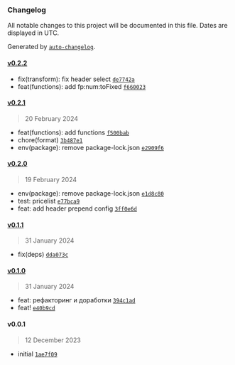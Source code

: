 ### Changelog

All notable changes to this project will be documented in this file. Dates are displayed in UTC.

Generated by [`auto-changelog`](https://github.com/CookPete/auto-changelog).

#### [v0.2.2](https://github.com/wmakeev/csv-transform/compare/v0.2.1...v0.2.2)

- fix(transform): fix header select [`de7742a`](https://github.com/wmakeev/csv-transform/commit/de7742adcffcff5bf99690327f4906e228d01eb0)
- feat(functions): add fp:num:toFixed [`f660023`](https://github.com/wmakeev/csv-transform/commit/f66002361780fb5985919449e04a63941a9c531d)

#### [v0.2.1](https://github.com/wmakeev/csv-transform/compare/v0.2.0...v0.2.1)

> 20 February 2024

- feat(functions): add functions [`f500bab`](https://github.com/wmakeev/csv-transform/commit/f500bab1fd38031f78a6ba4b6ca88c83382d849f)
- chore(format) [`3b487e1`](https://github.com/wmakeev/csv-transform/commit/3b487e190a854fb31e0542b2b89477a38b30bac6)
- env(package): remove package-lock.json [`e2909f6`](https://github.com/wmakeev/csv-transform/commit/e2909f637695b7951ab84f6c7712cc5fd4a262f5)

#### [v0.2.0](https://github.com/wmakeev/csv-transform/compare/v0.1.1...v0.2.0)

> 19 February 2024

- env(package): remove package-lock.json [`e1d8c80`](https://github.com/wmakeev/csv-transform/commit/e1d8c809d913dd8469159c25d4b89fef494b5a52)
- test: pricelist [`e77bca9`](https://github.com/wmakeev/csv-transform/commit/e77bca9d3f50f5c5f58ba6ba8645d8dd4cd4f395)
- feat: add header prepend config [`3ff0e6d`](https://github.com/wmakeev/csv-transform/commit/3ff0e6d17f34809e7ccb70b1db7af706ef5f2595)

#### [v0.1.1](https://github.com/wmakeev/csv-transform/compare/v0.1.0...v0.1.1)

> 31 January 2024

- fix(deps) [`dda073c`](https://github.com/wmakeev/csv-transform/commit/dda073cfa720b02ae99cc7b11d2ba94b3c1a8a8d)

#### [v0.1.0](https://github.com/wmakeev/csv-transform/compare/v0.0.1...v0.1.0)

> 31 January 2024

- feat: рефакторинг и доработки [`394c1ad`](https://github.com/wmakeev/csv-transform/commit/394c1ad51303ad347c47ea598ec7ded647283dc0)
- feat! [`e40b9cd`](https://github.com/wmakeev/csv-transform/commit/e40b9cd9a4f2ed9721b6dd5b38e011a4ad8761e3)

#### v0.0.1

> 12 December 2023

- initial [`1ae7f09`](https://github.com/wmakeev/csv-transform/commit/1ae7f0948195b77c4d7d4e0fe146642073686a84)
